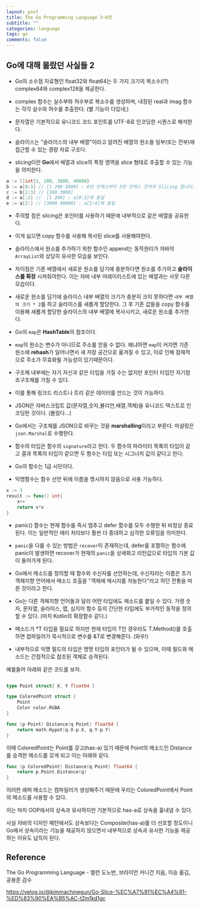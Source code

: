 ```yaml
---
layout: post
title: The Go Programming Language 3~6장
subtitle: ""
categories: language
tags: go
comments: false
---
```


## Go에 대해 몰랐던 사실들 2

- Go의 소수점 자료형인 float32와 float64는 두 가지 크기의 복소수(!?) complex64와 complex128을 제공한다.

- complex 함수는 실수부와 허수부로 복소수를 생성하며, 내장된 real과 imag 함수는 각각 실수와 허수를 추출한다. (별 기능이 다있네;)

- 문자열은 기본적으로 유니코드 코드 포인트를 UTF-8로 인코딩한 시퀀스로 해석한다.

- 슬라이스는 "슬라이스의 내부 배열"이라고 알려진 배열의 원소들 일부(또는 전부)에 접근할 수 있는 경량 자료 구조다.

- slicing이란 **Go**에서 배열과 slice의 특정 영역을 slice 형태로 추출할 수 있는 기능을 의미한다.

```go
a := []int{1, 200, 3000, 40000}
b := a[0:3] // [1 200 3000] : 0번 인덱스부터 3번 인덱스 전까지 Slicing 합니다.
c := b[1:3] // [200 3000]
d := a[:2] //  [1 200] : a[0:2]와 동일
e := a[2:] // [3000 40000] : a[2:4]와 동일
```

- 주의할 점은 slicing은 포인터를 사용하기 때문에 내부적으로 같은 배열을 공유한다.

- 이게 싫으면 copy 함수를 사용해 복사된 slice를 사용해야한다.

- 슬라이스에서 원소를 추가하기 위한 함수인 append는 동작원리가 자바의 `ArrayList`와 상당히 유사한 모습을 보인다.

- 차이점은 기존 배열에서 새로운 원소를 담기에 충분하다면 원소를 추가하고 **슬라이스를 확장** 시켜줘야한다. 이는 자바 내부 어레이리스트에 있는 배열과는 사뭇 다른 모습이다.

- 새로운 원소를 담기에 슬라이스 내부 배열의 크기가 충분히 크지 못하다면 `내부 배열의 크기 * 2`를 하고 슬라이스를 새롭게 할당한다. 그 후 기존 값들을 copy 함수를 이용해 새롭게 할당한 슬라이스의 내부 배열에 복사시키고, 새로운 원소를 추가한다.

- Go의 `map`은 **HashTable**의 참조이다.

- `map`의 원소는 변수가 아니므로 주소를 얻을 수 없다. 왜냐하면 `map`이 커지면 기존 원소에 **rehash**가 일어나면서 새 저장 공간으로 옮겨질 수 있고, 이로 인해 잠재적으로 주소가 무효화될 가능성이 있기때문이다.

- 구조체 내부에는 자기 자신과 같은 타입을 가질 수는 없지만 포인터 타입인 자기참조구조체를 가질 수 있다.

- 이를 통해 링크드 리스트나 트리 같은 데이터를 만드는 것이 가능하다.

- JSON은 자바스크립트 값(문자열,숫자,불리언,배열,객체)을 유니코드 텍스트로 인코딩한 것이다. (몰랐다...)

- Go에서는 구조체를 JSON으로 바꾸는 것을 **marshalling**이라고 부른다. 마샬링은 `json.Marshal`로 수행한다.

- 함수의 타입은 함수의 `signature`라고 한다. 두 함수의 파라미터 목록의 타입이 같고 결과 목록의 타입이 같으면 두 함수는 타입 또는 시그너치 값이 같다고 한다.

- Go의 함수는 1급 시민이다.

- 익명함수는 함수 선언 뒤에 이름을 명시하지 않음으로 사용 가능하다.

```go
x := 3
result := func() int{
    x++
    return x*x
}
```

- panic() 함수는 현재 함수를 즉시 멈추고 defer 함수를 모두 수행한 뒤 비정상 종료된다. 이는 일반적인 에러 처리보다 훨씬 더 중대하고 심각한 오류임을 의미한다.

- `panic`을 다룰 수 있는 방법은 `recover`이 존재하는데, defer를 포함하는 함수에 panic이 발생하면 recover가 현재의 `panic`을 상새화고 리턴값으로 타입의 기본 값이 들어가게 된다.

- Go에서 메소드를 정의할 때 함수와 수신자를 선언하는데, 수신자라는 이름은 초기 객체지향 언어에서 메소드 호출을 "객체에 메시지를 저농한다"라고 하던 전통을 따른 것이라고 한다.

- Go는 다른 객체지향 언어들과 달리 어떤 타입에도 메소드를 붙일 수 있다. 가령 숫자, 문자열, 슬라이스, 맵, 심지어 함수 등의 간단한 타입에도 부가적인 동작을 정의할 수 있다. (마치 Kotlin의 확장함수 같다.)

- 메소드가 \*T 타입을 필요로 하지만 현재 타입이 T인 경우라도 T.Method()를 호출하면 컴파일러가 묵시적으로 변수를 &T로 변경해준다. (와우!)

- 내부적으로 익명 필드의 타입은 명명 타입의 포인터가 될 수 있으며, 이때 필드와 메소드는 간접적으로 참조된 객체로 승격된다.

예를들어 아래와 같은 코드를 보자.

```go

type Point struct{ X, Y float64 }

type ColoredPoint struct {
    Point
    Color color.RGBA
}

func (p Point) Distance(q Point) float64 {
    return math.Hypot(q.X-p.X, q.Y-p.Y)
}
```

이때 ColoredPoint는 Point를 갖고(has-a) 있기 때문에 Point의 메소드인 Distance를 승격한 메소드를 갖게 되고 이는 아래와 같다.

```go
func (p ColoredPoint) Distance(q Point) float64 {
    return p.Point.Distance(q)
}
```

이러한 래퍼 메소드는 컴파일러가 생성해주기 때문에 우리는 ColoredPoint에서 Point의 메소드를 사용할 수 있다.

이는 마치 OOP에서의 상속과 유사하지만 기본적으로 has-a로 상속을 흉내낼 수 있다.

사실 자바의 디자인 패턴에서도 상속보다는 Composite(has-a)를 더 선호할 정도이니 Go에서 상속이라는 기능을 제공하지 않으면서 내부적으로 상속과 유사한 기능을 제공하는 이유도 납득이 된다.

## Reference

The Go Programming Language - 앨런 도노반, 브라이언 커니건 지음, 이승 옮김, 공용준 감수

https://velog.io/@kimmachinegun/Go-Slice-%EC%A7%91%EC%A4%91-%ED%83%90%EA%B5%AC-t2jn1kd1gc
